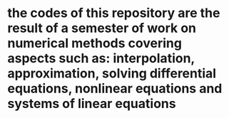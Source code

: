 # the codes of this repository are the result of a semester of work on numerical methods covering aspects such as: interpolation, approximation, solving differential equations, nonlinear equations and systems of linear equations 
